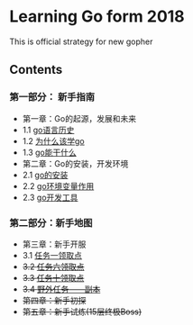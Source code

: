 # Learning Go form 2018
This is official strategy for new gopher

## Contents 

### 第一部分： 新手指南
- 第一章：Go的起源，发展和未来
 - 1.1 [go语言历史](1.1.md)
 - 1.2 [为什么该学go](1.2.md)
 - 1.3 [go能干什么](1.3.md)
- 第二章：Go的安装，开发环境
 - 2.1 [go的安装](2.1.md)
 - 2.2  [go环境变量作用](2.2.md)
 - 2.3  [go开发工具](2.3.md)
 
### 第二部分：新手地图
- 第三章：新手开服
 - 3.1 [任务一领取点](3.1.md)
 - ~~3.2 [任务六领取点](3.2.md)~~
 - ~~3.3 [任务十领取点]()~~
 - ~~3.4 [野外任务——副本]()~~
- ~~第四章：新手初探~~
- ~~第五章：新手试炼(15层终极Boss)~~


